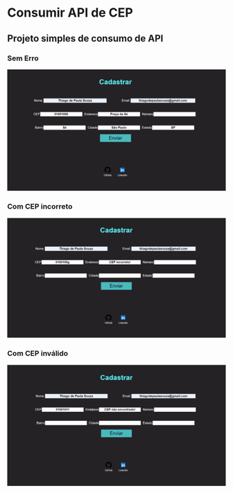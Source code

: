 # Consumir API de CEP
## Projeto simples de consumo de API
### Sem Erro
![](https://github.com/ThiagodePaulaSouza/Javascript-Exercises/blob/main/consumirAPI/Assets/imgExercise.PNG)
### Com CEP incorreto
![](https://github.com/ThiagodePaulaSouza/Javascript-Exercises/blob/main/consumirAPI/Assets/imgExerciseIncorrectCEP.PNG)
### Com CEP inválido
![](https://github.com/ThiagodePaulaSouza/Javascript-Exercises/blob/main/consumirAPI/Assets/imgExerciseNotFoundCEP.PNG)
